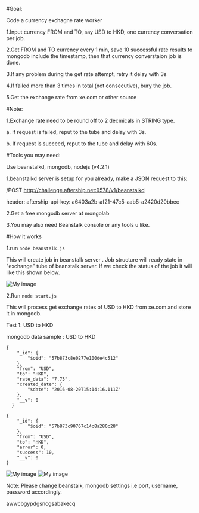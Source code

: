 
#Goal:

Code a currency exchagne rate worker

1.Input currency FROM and TO, say USD to HKD, one currency conversation per job.

2.Get FROM and TO currency every 1 min, save 10 successful rate results to mongodb include the timestamp, then that currency converstaion job is done.

3.If any problem during the get rate attempt, retry it delay with 3s

4.If failed more than 3 times in total (not consecutive), bury the job.

5.Get the exchange rate from xe.com or other source


#Note:

1.Exchange rate need to be round off to 2 decmicals in STRING type.

a. If request is failed, reput to the tube and delay with 3s.

b. If request is succeed, reput to the tube and delay with 60s.


#Tools you may need:

Use beanstalkd, mongodb, nodejs (v4.2.1)

1.beanstalkd server is setup for you already, make a JSON request to this:

/POST http://challenge.aftership.net:9578/v1/beanstalkd

header: aftership-api-key: a6403a2b-af21-47c5-aab5-a2420d20bbec

2.Get a free mongodb server at mongolab

3.You may also need Beanstalk console or any tools u like.

#How it works

1.run  ``` node beanstalk.js ```

This will create job in beanstalk server . Job structure will ready state in "exchange" tube of beanstalk server. If we check the status of the job it will like this shown below.

![My image](https://cloud.githubusercontent.com/assets/21002646/17831873/1a70c178-6728-11e6-8649-e986805ded11.png)

2.Run ```node start.js```

This will process get exchange rates of USD to HKD  from xe.com  and store it in mongodb.

Test 1: USD to HKD

mongodb data sample :
USD to HKD


```
{
    "_id": {
        "$oid": "57b873c8e0277e100de4c512"
    },
    "from": "USD",
    "to": "HKD",
    "rate_data": "7.75",
    "created_date": {
        "$date": "2016-08-20T15:14:16.111Z"
    },
    "__v": 0
  }
```

```
{
    "_id": {
        "$oid": "57b873c90767c14c8a280c28"
    },
    "from": "USD",
    "to": "HKD",
    "error": 0,
    "success": 10,
    "__v": 0
}

```

![My image](https://cloud.githubusercontent.com/assets/21002646/17832090/6df081ee-672d-11e6-8598-f12fbfa91973.png)
![My image](https://cloud.githubusercontent.com/assets/21002646/17832094/754f0a96-672d-11e6-91dc-f3d45a3081e9.png)



Note: Please change beanstalk, mongodb settings i,e port, username, password accordingly.


awwcbgypdgsncgsabakecq



